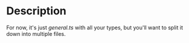 # Description

For now, it's just _general.ts_ with all your types, but you'll want to split it down into multiple files.
